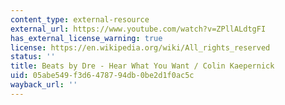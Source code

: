 ```yaml
---
content_type: external-resource
external_url: https://www.youtube.com/watch?v=ZPllALdtgFI
has_external_license_warning: true
license: https://en.wikipedia.org/wiki/All_rights_reserved
status: ''
title: Beats by Dre - Hear What You Want / Colin Kaepernick
uid: 05abe549-f3d6-4787-94db-0be2d1f0ac5c
wayback_url: ''
---
```


